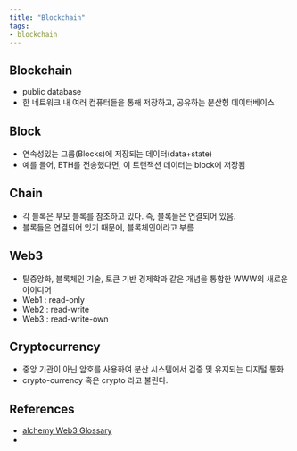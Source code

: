 ```yaml
---
title: "Blockchain"
tags:
- blockchain
---
```


## Blockchain
-   public database
-   한 네트워크 내 여러 컴퓨터들을 통해 저장하고, 공유하는 분산형 데이터베이스

## Block
-   연속성있는 그룹(Blocks)에 저장되는 데이터(data+state)
-   예를 들어, ETH를 전송했다면, 이 트랜잭션 데이터는 block에 저장됨

## Chain
-   각 블록은 부모 블록를 참조하고 있다. 즉, 블록들은 연결되어 있음.
-   블록들은 연결되어 있기 때문에, 블록체인이라고 부름

## Web3
- 탈중앙화, 블록체인 기술, 토큰 기반 경제학과 같은 개념을 통합한 WWW의 새로운 아이디어
- Web1 : read-only
- Web2 : read-write
- Web3 : read-write-own

## Cryptocurrency
- 중앙 기관이 아닌 암호를 사용하여 분산 시스템에서 검증 및 유지되는 디지털 통화
- crypto-currency 혹은 crypto 라고 불린다.

## References
- [alchemy Web3 Glossary](https://docs.alchemy.com/docs/web3-glossary)
- 